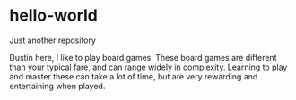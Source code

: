 # hello-world
Just another repository

Dustin here, I like to play board games.  These board games are different than your typical fare, and can range widely in complexity.  Learning to play and master these can take a lot of time, but are very rewarding and entertaining when played.  
